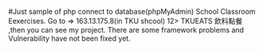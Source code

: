 #Just sample of php connect to database(phpMyAdmin)
School Classroom Eexercises.
Go to => 163.13.175.8(in TKU shcool) 12> TKUEATS 飲料點餐 ,then you can see my project.
There are some framework problems and Vulnerability have not been fixed yet.
